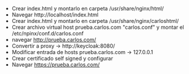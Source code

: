- Crear index.html y montarlo en carpeta /usr/share/nginx/html/
- Navegar http://localhost/index.html
- Crear index.html y montarlo en carpeta /usr/share/nginx/carloshtml/
- Crear archivo virtual host prueba.carlos.com "carlos.conf" y montar el /etc/npinx/conf.d/carlos.conf
- navegar http://prueba.carlos.com/
- Convertir a proxy -> http://keycloak:8080/
- Modificar entrada de hosts prueba.carlos.com -> 127.0.0.1
- Crear certificado self signed y configurar
- Navegar https://prueba.carlos.com/